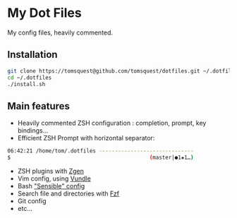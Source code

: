 # My Dot Files

My config files, heavily commented.

## Installation

``` bash
git clone https://tomsquest@github.com/tomsquest/dotfiles.git ~/.dotfiles
cd ~/.dotfiles
./install.sh
```

## Main features

* Heavily commented ZSH configuration : completion, prompt, key bindings...
* Efficient ZSH Prompt with horizontal separator:

 ``` bash
06:42:21 /home/tom/.dotfiles ------------------------------
$                                            (master|●1✚1…)
```

- ZSH plugins with [Zgen](https://github.com/tarjoilija/zgen)
- Vim config, using [Vundle](https://github.com/gmarik/vundle)
- Bash ["Sensible" config](https://github.com/mrzool/bash-sensible)
- Search file and directories with [Fzf](https://github.com/junegunn/fzf)
- Git config
- etc...
